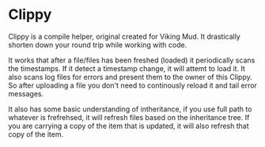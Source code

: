 # Clippy
Clippy is a compile helper, original created for Viking Mud. It drastically shorten down your round trip while working with code.

It works that after a file/files has been freshed (loaded) it periodically scans the timestamps. If it detect a timestamp change, it will attemt to load it. It also scans log files for errors and present them to the owner of this Clippy. So after uploading a file you don't need to continously reload it and tail error messages.

It also has some basic understanding of intheritance, if you use full path to whatever is frefrehsed, it will refresh files based on the inheritance tree. If you are carrying a copy of the item that is updated, it will also refresh that copy of the item.


